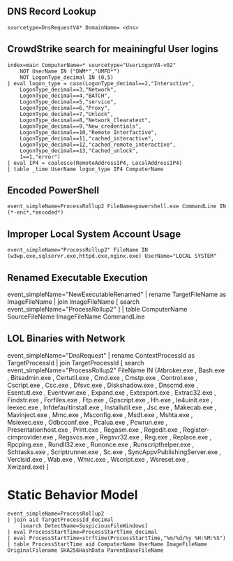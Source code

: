 
## DNS Record Lookup
`sourcetype=DnsRequestV4* DomainName= <dns>`

## CrowdStrike search for meainingful User logins
```
index=main ComputerName=* sourcetype="UserLogonV8-v02"
    NOT UserName IN ("DWM*","UMFD*")
    NOT LogonType_decimal IN (0,5)
| eval logon_type = case(LogonType_decimal==2,"Interactive",
    LogonType_decimal==3,"Network",
    LogonType_decimal==4,"BATCH",
    LogonType_decimal==5,"service",
    LogonType_decimal==6,"Proxy",
    LogonType_decimal==7,"Unlock",
    LogonType_decimal==8,"Network_Clearatext",
    LogonType_decimal==9,"New_credentials",
    LogonType_decimal==10,"Remote Interfactive",
    LogonType_decimal==11,"cached_interactive",
    LogonType_decimal==12,"cached_remote_interactive",
    LogonType_decimal==13,"Cached_unlock",
    1==1,"error")
| eval IP4 = coalesce(RemoteAddressIP4, LocalAddressIP4)
| table _time UserName logon_type IP4 ComputerName
```

## Encoded PowerShell
`event_simpleName=ProcessRollup2 FileName=powershell.exe CommandLine IN (*-enc*,*encoded*)`

## Improper Local System Account Usage
`event_simpleName="ProcessRollup2" FileName IN (w3wp.exe,sqlservr.exe,httpd.exe,nginx.exe) UserName="LOCAL SYSTEM"`

## Renamed Executable Execution
event_simpleName="NewExecutableRenamed"
| rename TargetFileName as ImageFileName
| join ImageFileName
    [ search event_simpleName="ProcessRollup2" ]
| table ComputerName SourceFileName ImageFileName CommandLine

## LOL Binaries with Network
event_simpleName="DnsRequest"
| rename ContextProcessId as TargetProcessId
| join TargetProcessId
    [ search event_simpleName="ProcessRollup2" FileName IN (Atbroker.exe , Bash.exe , Bitsadmin.exe , Certutil.exe , Cmd.exe , Cmstp.exe , Control.exe , Cscript.exe , Csc.exe , Dfsvc.exe , Diskshadow.exe , Dnscmd.exe , Esentutl.exe , Eventvwr.exe , Expand.exe , Extexport.exe , Extrac32.exe , Findstr.exe , Forfiles.exe , Ftp.exe , Gpscript.exe , Hh.exe , Ie4uinit.exe , Ieexec.exe , Infdefaultinstall.exe , Installutil.exe , Jsc.exe , Makecab.exe , Mavinject.exe , Mmc.exe , Msconfig.exe , Msdt.exe , Mshta.exe , Msiexec.exe , Odbcconf.exe , Pcalua.exe , Pcwrun.exe , Presentationhost.exe , Print.exe , Regasm.exe , Regedit.exe , Register-cimprovider.exe , Regsvcs.exe , Regsvr32.exe , Reg.exe , Replace.exe , Rpcping.exe , Rundll32.exe , Runonce.exe , Runscripthelper.exe , Schtasks.exe , Scriptrunner.exe , Sc.exe , SyncAppvPublishingServer.exe , Verclsid.exe , Wab.exe , Wmic.exe , Wscript.exe , Wsreset.exe , Xwizard.exe) ]

# Static Behavior Model
```
event_simpleName=ProcessRollup2
| join aid TargetProcessId_decimal
    [search DetectName=SuspiciousFileWindows]
| eval ProcessStartTime=ProcessStartTime_decimal
| eval ProcessStartTime=strftime(ProcessStartTime,"%m/%d/%y %H:%M:%S")
| table ProcessStartTime aid ComputerName UserName ImageFileName OriginalFilename SHA256HashData ParentBaseFileName
```
